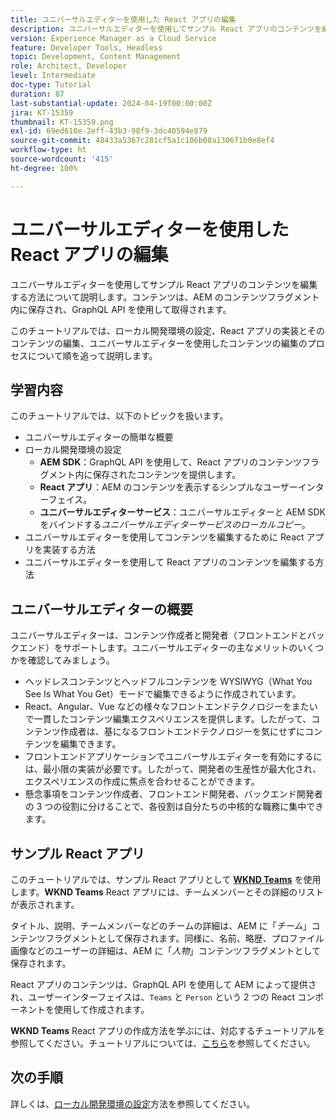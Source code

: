 ```yaml
---
title: ユニバーサルエディターを使用した React アプリの編集
description: ユニバーサルエディターを使用してサンプル React アプリのコンテンツを編集する方法について説明します。
version: Experience Manager as a Cloud Service
feature: Developer Tools, Headless
topic: Development, Content Management
role: Architect, Developer
level: Intermediate
doc-type: Tutorial
duration: 87
last-substantial-update: 2024-04-19T00:00:00Z
jira: KT-15359
thumbnail: KT-15359.png
exl-id: 69ed610e-2eff-43b3-98f9-3dc40594e879
source-git-commit: 48433a5367c281cf5a1c106b08a1306f1b0e8ef4
workflow-type: ht
source-wordcount: '415'
ht-degree: 100%

---
```


# ユニバーサルエディターを使用した React アプリの編集

ユニバーサルエディターを使用してサンプル React アプリのコンテンツを編集する方法について説明します。コンテンツは、AEM のコンテンツフラグメント内に保存され、GraphQL API を使用して取得されます。

このチュートリアルでは、ローカル開発環境の設定、React アプリの実装とそのコンテンツの編集、ユニバーサルエディターを使用したコンテンツの編集のプロセスについて順を追って説明します。

## 学習内容

このチュートリアルでは、以下のトピックを扱います。

- ユニバーサルエディターの簡単な概要
- ローカル開発環境の設定
   - **AEM SDK**：GraphQL API を使用して、React アプリのコンテンツフラグメント内に保存されたコンテンツを提供します。
   - **React アプリ**：AEM のコンテンツを表示するシンプルなユーザーインターフェイス。
   - **ユニバーサルエディターサービス**：ユニバーサルエディターと AEM SDK をバインドする&#x200B;_ユニバーサルエディターサービスのローカルコピー_。
- ユニバーサルエディターを使用してコンテンツを編集するために React アプリを実装する方法
- ユニバーサルエディターを使用して React アプリのコンテンツを編集する方法


## ユニバーサルエディターの概要

ユニバーサルエディターは、コンテンツ作成者と開発者（フロントエンドとバックエンド）をサポートします。ユニバーサルエディターの主なメリットのいくつかを確認してみましょう。

- ヘッドレスコンテンツとヘッドフルコンテンツを WYSIWYG（What You See Is What You Get）モードで編集できるように作成されています。
- React、Angular、Vue などの様々なフロントエンドテクノロジーをまたいで一貫したコンテンツ編集エクスペリエンスを提供します。したがって、コンテンツ作成者は、基になるフロントエンドテクノロジーを気にせずにコンテンツを編集できます。
- フロントエンドアプリケーションでユニバーサルエディターを有効にするには、最小限の実装が必要です。したがって、開発者の生産性が最大化され、エクスペリエンスの作成に焦点を合わせることができます。
- 懸念事項をコンテンツ作成者、フロントエンド開発者、バックエンド開発者の 3 つの役割に分けることで、各役割は自分たちの中核的な職務に集中できます。


## サンプル React アプリ

このチュートリアルでは、サンプル React アプリとして [**WKND Teams**](https://github.com/adobe/aem-guides-wknd-graphql/tree/main/basic-tutorial#react-app---basic-tutorial---teampersons) を使用します。**WKND Teams** React アプリには、チームメンバーとその詳細のリストが表示されます。

タイトル、説明、チームメンバーなどのチームの詳細は、AEM に「_チーム_」コンテンツフラグメントとして保存されます。同様に、名前、略歴、プロファイル画像などのユーザーの詳細は、AEM に「_人物_」コンテンツフラグメントとして保存されます。

React アプリのコンテンツは、GraphQL API を使用して AEM によって提供され、ユーザーインターフェイスは、`Teams` と `Person` という 2 つの React コンポーネントを使用して作成されます。

**WKND Teams** React アプリの作成方法を学ぶには、対応するチュートリアルを参照してください。チュートリアルについては、[こちら](https://experienceleague.adobe.com/ja/docs/experience-manager-learn/getting-started-with-aem-headless/graphql/multi-step/overview)を参照してください。

## 次の手順

詳しくは、[ローカル開発環境の設定](./local-development-setup.md)方法を参照してください。

